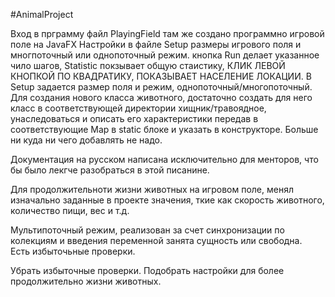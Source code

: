 #AnimalProject

Вход в прграмму файл PlayingField там же создано программно игровой поле на JavaFX
Настройки в файле Setup размеры игрового поля и многпоточный или однопоточный режим.
кнопка Run делает указанное чило шагов, Statistic покзывает общую стаистику,
КЛИК ЛЕВОЙ КНОПКОЙ ПО КВАДРАТИКУ, ПОКАЗЫВАЕТ НАСЕЛЕНИЕ ЛОКАЦИИ. В Setup задается размер
поля и режим, однопоточный/многопоточный.
Для создания нового класса животного, достаточно создать для него класс в
соответствующей директории хищник/травоядное, унаследоваться и описать его характеристики 
передав в соответствующие Map в static блоке и указать в конструкторе.
Больше ни куда ни чего добавлять не надо.

Документация на русском написана исключительно для менторов, что бы было лекгче разобраться
в этой писанине.

Для продолжительноти жизни животных на игровом поле, менял изначально заданные в
проекте значения, ткие как скорость животного, количество пищи, вес и т.д.

Мультипоточный режим, реализован за счет синхронизации по колекциям и введения переменной
занята сущность или свободна.  
Есть избыточьные проверки.

Убрать избыточные проверки.
Подобрать настройки для более продолжительно жизни животных.





